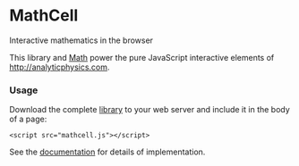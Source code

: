 # MathCell

Interactive mathematics in the browser

This library and [Math](https://github.com/paulmasson/math) power the pure JavaScript interactive elements of http://analyticphysics.com.

### Usage ###

Download the complete [library](https://raw.githubusercontent.com/paulmasson/mathcell/master/build/mathcell.js) to your web server and include it in the body of a page:

```
<script src="mathcell.js"></script>
```

See the [documentation](https://paulmasson.github.io/mathcell/docs/) for details of implementation.
